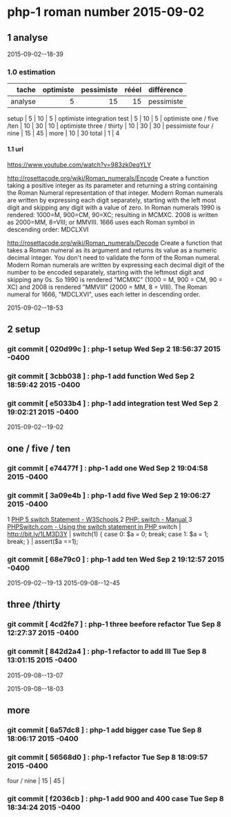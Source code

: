 # php-1 roman number 2015-09-02

## 1 analyse
 2015-09-02--18-39

### 1.0 estimation

  tache              | optimiste | pessimiste | rééel | différence
  ------------------:|----------:|-----------:|------:|----------
  analyse            | 5         |  15        | 15    | pessimiste

  setup              | 5         | 10         | 5     | optimiste
  integration test   | 5         | 10         | 5     | optimiste
  one / five /ten    | 10        | 30         | 10    | optimiste
  three / thirty     | 10        | 30         | 30    | pessimiste
  four / nine        | 15        | 45         |
  more               | 10        | 30
  total              | 1         | 4

#### 1.1 url
https://www.youtube.com/watch?v=983zk0eqYLY

http://rosettacode.org/wiki/Roman_numerals/Encode
Create a function taking a positive integer as its parameter and returning a string containing the Roman Numeral representation of that integer.
Modern Roman numerals are written by expressing each digit separately, starting with the left most digit and skipping any digit with a value of zero.
In Roman numerals 1990 is rendered: 1000=M, 900=CM, 90=XC; resulting in MCMXC. 
2008 is written as 2000=MM, 8=VIII; or MMVIII. 
1666 uses each Roman symbol in descending order: MDCLXVI

http://rosettacode.org/wiki/Roman_numerals/Decode
Create a function that takes a Roman numeral as its argument and returns its value as a numeric decimal integer. You don't need to validate the form of the Roman numeral.
Modern Roman numerals are written by expressing each decimal digit of the number to be encoded separately, starting with the leftmost digit and skipping any 0s. So 1990 is rendered "MCMXC" (1000 = M, 900 = CM, 90 = XC) and 2008 is rendered "MMVIII" (2000 = MM, 8 = VIII). The Roman numeral for 1666, "MDCLXVI", uses each letter in descending order.

  2015-09-02--18-53
## 2 setup

### git commit [ 020d99c ] :  php-1 setup  Wed Sep 2 18:56:37 2015 -0400
### git commit [ 3cbb038 ] :  php-1 add function  Wed Sep 2 18:59:42 2015 -0400
### git commit [ e5033b4 ] :  php-1 add integration test  Wed Sep 2 19:02:21 2015 -0400

 2015-09-02--19-02
## one / five / ten

  
### git commit [ e74477f ] :  php-1 add one  Wed Sep 2 19:04:58 2015 -0400
### git commit [ 3a09e4b ] :  php-1 add five  Wed Sep 2 19:06:27 2015 -0400
1 [ PHP 5 switch Statement - W3Schools ](http://www.w3schools.com/php/php_switch.asp)
2 [ PHP: switch - Manual ](http://php.net/manual/en/control-structures.switch.php)
3 [ PHPSwitch.com - Using the switch statement in PHP ](http://phpswitch.com/)
switch | http://bit.ly/1LM3D3Y | switch(1) { case 0: $a = 0; break; case 1: $a = 1; break; } |  assert($a ==1);
### git commit [ 68e79c0 ] :  php-1 add ten  Wed Sep 2 19:12:57 2015 -0400

  2015-09-02--19-13
 2015-09-08--12-45
## three /thirty
### git commit [ 4cd2fe7 ] :  php-1 three beefore refactor  Tue Sep 8 12:27:37 2015 -0400
### git commit [ 842d2a4 ] :  php-1 refactor to add III  Tue Sep 8 13:01:15 2015 -0400

 2015-09-08--13-07

2015-09-08--18-03
## more

### git commit [ 6a57dc8 ] :  php-1 add bigger case  Tue Sep 8 18:06:17 2015 -0400
### git commit [ 56568d0 ] :  php-1 refactor  Tue Sep 8 18:09:57 2015 -0400

  four / nine        | 15        | 45         |
### git commit [ f2036cb ] :  php-1 add 900 and 400 case  Tue Sep 8 18:34:24 2015 -0400

<!-- ########### push lines ######### -->
